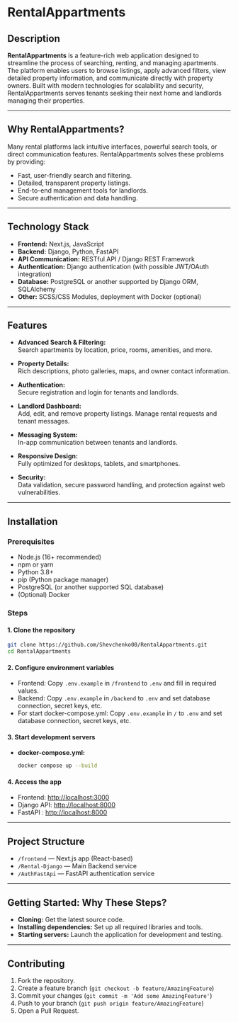 # RentalAppartments

## Description

**RentalAppartments** is a feature-rich web application designed to streamline the process of searching, renting, and managing apartments. The platform enables users to browse listings, apply advanced filters, view detailed property information, and communicate directly with property owners. Built with modern technologies for scalability and security, RentalAppartments serves tenants seeking their next home and landlords managing their properties.

---

## Why RentalAppartments?

Many rental platforms lack intuitive interfaces, powerful search tools, or direct communication features. RentalAppartments solves these problems by providing:

- Fast, user-friendly search and filtering.
- Detailed, transparent property listings.
- End-to-end management tools for landlords.
- Secure authentication and data handling.

---

## Technology Stack

- **Frontend:** Next.js, JavaScript
- **Backend:** Django, Python, FastAPI
- **API Communication:** RESTful API / Django REST Framework
- **Authentication:** Django authentication (with possible JWT/OAuth integration)
- **Database:** PostgreSQL or another supported by Django ORM, SQLAlchemy
- **Other:** SCSS/CSS Modules, deployment with Docker (optional)

---

## Features

- **Advanced Search & Filtering:**  
  Search apartments by location, price, rooms, amenities, and more.

- **Property Details:**  
  Rich descriptions, photo galleries, maps, and owner contact information.

- **Authentication:**  
  Secure registration and login for tenants and landlords.

- **Landlord Dashboard:**  
  Add, edit, and remove property listings. Manage rental requests and tenant messages.

- **Messaging System:**  
  In-app communication between tenants and landlords.

- **Responsive Design:**  
  Fully optimized for desktops, tablets, and smartphones.

- **Security:**  
  Data validation, secure password handling, and protection against web vulnerabilities.

---

## Installation

### Prerequisites

- Node.js (16+ recommended)
- npm or yarn
- Python 3.8+
- pip (Python package manager)
- PostgreSQL (or another supported SQL database)
- (Optional) Docker

### Steps

#### 1. Clone the repository

```bash
git clone https://github.com/Shevchenko00/RentalAppartments.git
cd RentalAppartments
```

#### 2. Configure environment variables

- Frontend: Copy `.env.example` in `/frontend` to `.env` and fill in required values.
- Backend: Copy `.env.example` in `/backend` to `.env` and set database connection, secret keys, etc.
- For start docker-compose.yml: Copy `.env.example` in `/` to `.env` and set database connection, secret keys, etc.

#### 3. Start development servers

- **docker-compose.yml:**
  ```bash
  docker compose up --build
  ```


#### 4. Access the app

- Frontend: [http://localhost:3000](http://localhost:3000)
- Django API: [http://localhost:8000](http://localhost:1212)
- FastAPI : [http://localhost:8000](http://localhost:1515)

---

## Project Structure

- `/frontend` — Next.js app (React-based)
- `/Rental-Django` — Main Backend service
- `/AuthFastApi` — FastAPI authentication service


---

## Getting Started: Why These Steps?

- **Cloning:** Get the latest source code.
- **Installing dependencies:** Set up all required libraries and tools.
- **Starting servers:** Launch the application for development and testing.

---

## Contributing

1. Fork the repository.
2. Create a feature branch (`git checkout -b feature/AmazingFeature`)
3. Commit your changes (`git commit -m 'Add some AmazingFeature'`)
4. Push to your branch (`git push origin feature/AmazingFeature`)
5. Open a Pull Request.

